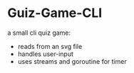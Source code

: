 # Guiz-Game-CLI

a small cli quiz game:
- reads from an svg file
- handles user-input
- uses streams and goroutine for timer